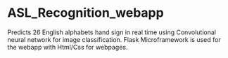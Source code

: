 # ASL_Recognition_webapp
Predicts 26 English alphabets hand sign in real time using Convolutional neural network for image classification. Flask Microframework is used for the webapp with Html/Css for webpages.
